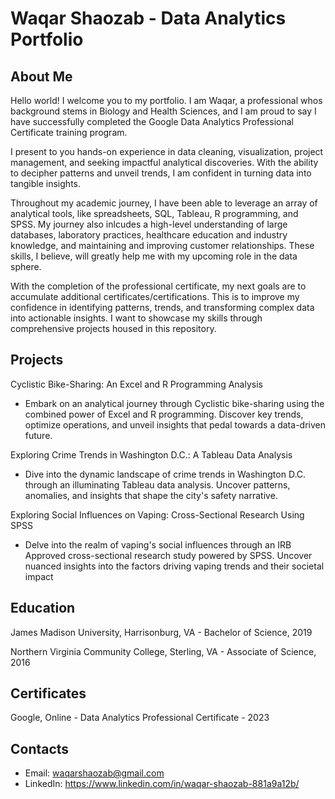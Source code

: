 # Waqar Shaozab - Data Analytics Portfolio
## About Me
Hello world! I welcome you to my portfolio. I am Waqar, a professional whos background stems in Biology and Health Sciences, and I am proud to say I have successfully completed the Google Data Analytics Professional Certificate training program.

I present to you hands-on experience in data cleaning, visualization, project management, and seeking impactful analytical discoveries. With the ability to decipher patterns and unveil trends, I am confident in turning data into tangible insights.

Throughout my academic journey, I have been able to leverage an array of analytical tools, like spreadsheets, SQL, Tableau, R programming, and SPSS. My journey also inlcudes a high-level understanding of large databases, laboratory practices, healthcare education and industry knowledge, and maintaining and improving customer relationships. These skills, I believe, will greatly help me with my upcoming role in the data sphere.

With the completion of the professional certificate, my next goals are to accumulate additional certificates/certifications. This is to improve my confidence in identifying patterns, trends, and transforming complex data into actionable insights. I want to showcase my skills through comprehensive projects housed in this repository.

## Projects
Cyclistic Bike-Sharing: An Excel and R Programming Analysis
- Embark on an analytical journey through Cyclistic bike-sharing using the combined power of Excel and R programming. Discover key trends, optimize operations, and unveil insights that pedal towards a data-driven future.

Exploring Crime Trends in Washington D.C.: A Tableau Data Analysis
- Dive into the dynamic landscape of crime trends in Washington D.C. through an illuminating Tableau data analysis. Uncover patterns, anomalies, and insights that shape the city's safety narrative.

Exploring Social Influences on Vaping: Cross-Sectional Research Using SPSS
- Delve into the realm of vaping's social influences through an IRB Approved cross-sectional research study powered by SPSS. Uncover nuanced insights into the factors driving vaping trends and their societal impact

## Education
James Madison University, Harrisonburg, VA - Bachelor of Science, 2019

Northern Virginia Community College, Sterling, VA - Associate of Science, 2016 
## Certificates
Google, Online - Data Analytics Professional Certificate - 2023
## Contacts
- Email: waqarshaozab@gmail.com
- LinkedIn: https://www.linkedin.com/in/waqar-shaozab-881a9a12b/
